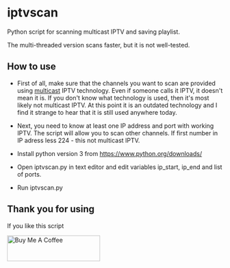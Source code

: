 # iptvscan
Python script for scanning multicast IPTV and saving playlist.

The multi-threaded version scans faster, but it is not well-tested.

## How to use
- First of all, make sure that the channels you want to scan are provided using [multicast](https://en.wikipedia.org/wiki/Multicast_address) IPTV technology.
Even if someone calls it IPTV, it doesn't mean it is. If you don't know what technology is used, then it's most likely not multicast IPTV.
At this point it is an outdated technology and I find it strange to hear that it is still used anywhere today.

- Next, you need to know at least one IP address and port with working IPTV. The script will allow you to scan other channels.
If first number in IP adress less 224 - this not multicast IPTV.

- Install python version 3 from https://www.python.org/downloads/

- Open iptvscan.py in text editor and edit variables ip_start, ip_end and list of ports.

- Run iptvscan.py

## Thank you for using
If you like this script

<a href="https://www.buymeacoffee.com/joddude" target="_blank"><img src="https://cdn.buymeacoffee.com/buttons/v2/default-yellow.png" alt="Buy Me A Coffee" style="height: 60px !important;width: 217px !important;" ></a>
